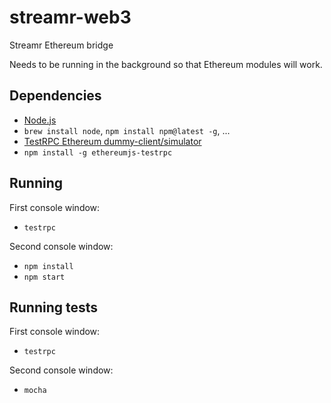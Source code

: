 # streamr-web3
Streamr Ethereum bridge

Needs to be running in the background so that Ethereum modules will work.

## Dependencies

* [Node.js](https://docs.npmjs.com/getting-started/installing-node)
 * `brew install node`, `npm install npm@latest -g`, ...
* [TestRPC Ethereum dummy-client/simulator](https://github.com/ethereumjs/testrpc)
 * `npm install -g ethereumjs-testrpc`
 
## Running

First console window:
* `testrpc`

Second console window:
* `npm install`
* `npm start`

## Running tests

First console window:
* `testrpc`

Second console window:
* `mocha`
